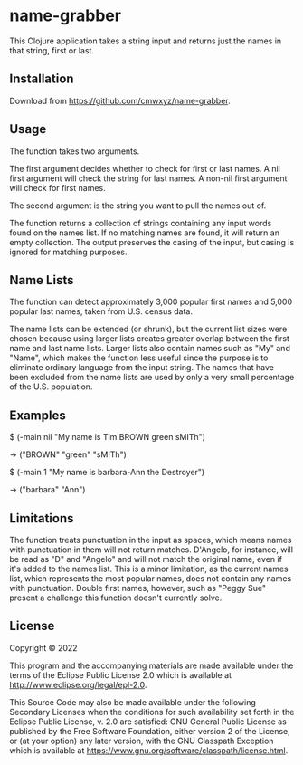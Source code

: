 # name-grabber

This Clojure application takes a string input and returns just the names in that string, first or last.

## Installation

Download from https://github.com/cmwxyz/name-grabber.

## Usage

The function takes two arguments.

The first argument decides whether to check for first or last names. A nil first argument will check the string for last names. A non-nil first argument will check for first names.

The second argument is the string you want to pull the names out of.

The function returns a collection of strings containing any input words found on the names list. If no matching names are found, it will return an empty collection. The output preserves the casing of the input, but casing is ignored for matching purposes.

## Name Lists

The function can detect approximately 3,000 popular first names and 5,000 popular last names, taken from U.S. census data.

The name lists can be extended (or shrunk), but the current list sizes were chosen because using larger lists creates greater overlap between the first name and last name lists. Larger lists also contain names such as "My" and "Name", which makes the function less useful since the purpose is to eliminate ordinary language from the input string. The names that have been excluded from the name lists are used by only a very small percentage of the U.S. population.

## Examples

$ (-main nil "My name is Tim BROWN green sMITh")

-> ("BROWN" "green" "sMITh")

$ (-main 1 "My name is barbara-Ann the Destroyer")

-> ("barbara" "Ann")

## Limitations

The function treats punctuation in the input as spaces, which means names with punctuation in them will not return matches. D'Angelo, for instance, will be read as "D" and "Angelo" and will not match the original name, even if it's added to the names list. This is a minor limitation, as the current names list, which represents the most popular names, does not contain any names with punctuation. Double first names, however, such as "Peggy Sue" present a challenge this function doesn't currently solve.


## License

Copyright © 2022 

This program and the accompanying materials are made available under the terms of the Eclipse Public License 2.0 which is available at http://www.eclipse.org/legal/epl-2.0.

This Source Code may also be made available under the following Secondary Licenses when the conditions for such availability set forth in the Eclipse Public License, v. 2.0 are satisfied: GNU General Public License as published by the Free Software Foundation, either version 2 of the License, or (at your option) any later version, with the GNU Classpath Exception which is available at https://www.gnu.org/software/classpath/license.html.
